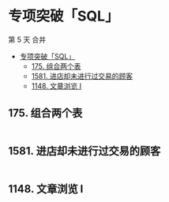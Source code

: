 # 专项突破「SQL」

第 5 天 合并

- [专项突破「SQL」](#专项突破sql)
  - [175. 组合两个表](#175-组合两个表)
  - [1581. 进店却未进行过交易的顾客](#1581-进店却未进行过交易的顾客)
  - [1148. 文章浏览 I](#1148-文章浏览-i)

## 175. 组合两个表

```sql

```

## 1581. 进店却未进行过交易的顾客

```sql

```

## 1148. 文章浏览 I

```sql

```

